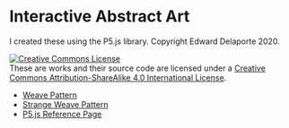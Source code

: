 # Interactive Abstract Art

I created these using the P5.js library.
Copyright Edward Delaporte 2020.

<a rel="license" href="http://creativecommons.org/licenses/by-sa/4.0/"><img alt="Creative Commons License" style="border-width:0" src="https://i.creativecommons.org/l/by-sa/4.0/88x31.png" /></a><br />These are works and their source code are licensed under a <a rel="license" href="http://creativecommons.org/licenses/by-sa/4.0/">Creative Commons Attribution-ShareAlike 4.0 International License</a>.

+ [Weave Pattern](weave.html)
+ [Strange Weave Pattern](weave_strange.html)
+ [P5.js Reference Page](https://p5js.org/reference/)